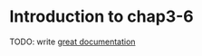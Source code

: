 # Introduction to chap3-6

TODO: write [great documentation](http://jacobian.org/writing/what-to-write/)
